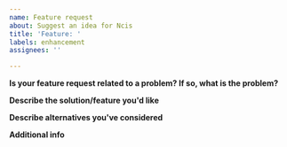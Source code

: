 ```yaml
---
name: Feature request
about: Suggest an idea for Ncis
title: 'Feature: '
labels: enhancement
assignees: ''

---
```


<!--You can remove parts which do not apply-->

**Is your feature request related to a problem? If so, what is the problem?**

**Describe the solution/feature you'd like**

**Describe alternatives you've considered**

**Additional info**
